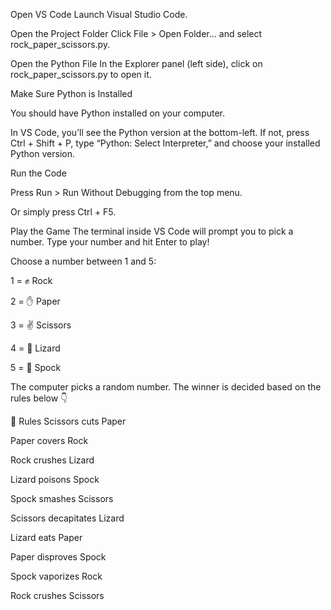 Open VS Code
Launch Visual Studio Code.

Open the Project Folder
Click File > Open Folder... and select rock_paper_scissors.py.

Open the Python File
In the Explorer panel (left side), click on rock_paper_scissors.py to open it.

Make Sure Python is Installed

You should have Python installed on your computer.

In VS Code, you’ll see the Python version at the bottom-left. If not, press Ctrl + Shift + P, type “Python: Select Interpreter,” and choose your installed Python version.

Run the Code

Press Run > Run Without Debugging from the top menu.

Or simply press Ctrl + F5.

Play the Game
The terminal inside VS Code will prompt you to pick a number. Type your number and hit Enter to play!

Choose a number between 1 and 5:

1 = ✊ Rock

2 = ✋ Paper

3 = ✌️ Scissors

4 = 🦎 Lizard

5 = 🖖 Spock

The computer picks a random number.
The winner is decided based on the rules below 👇

📜 Rules
Scissors cuts Paper

Paper covers Rock

Rock crushes Lizard

Lizard poisons Spock

Spock smashes Scissors

Scissors decapitates Lizard

Lizard eats Paper

Paper disproves Spock

Spock vaporizes Rock

Rock crushes Scissors
